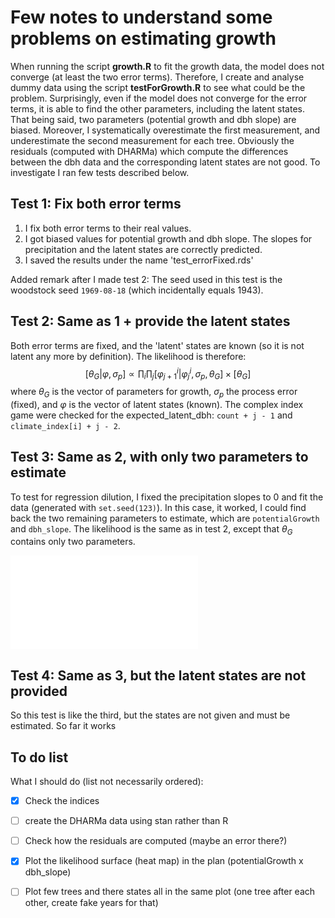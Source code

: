 # Few notes to understand some problems on estimating growth
When running the script **growth.R** to fit the growth data, the model does not converge (at least the two error terms). Therefore, I create and analyse dummy data using the script **testForGrowth.R** to see what could be the problem. Surprisingly, even if the model does not converge for the error terms, it is able to find the other parameters, including the latent states. That being said, two parameters (potential growth and dbh slope) are biased. Moreover, I systematically overestimate the first measurement, and underestimate the second measurement for each tree. Obviously the residuals (computed with DHARMa) which compute the differences between the dbh data and the corresponding latent states are not good. To investigate I ran few tests described below.

## Test 1: Fix both error terms
1. I fix both error terms to their real values.
2. I got biased values for potential growth and dbh slope. The slopes for precipitation and the latent states are correctly predicted.
3. I saved the results under the name 'test_errorFixed.rds'

Added remark after I made test 2: The seed used in this test is the woodstock seed `1969-08-18` (which incidentally equals 1943).

## Test 2: Same as 1 + provide the latent states
Both error terms are fixed, and the 'latent' states are known (so it is not latent any more by definition). The likelihood is therefore:
$$
[\theta_G | \varphi, \sigma_p] \propto \prod_i \prod_j [\varphi_{j + 1}^i | \varphi_j^i, \sigma_p, \theta_G] \times [\theta_G]
$$
where $\theta_G$ is the vector of parameters for growth, $\sigma_p$ the process error (fixed), and $\varphi$ is the vector of latent states (known). The complex index game were checked for the expected_latent_dbh: `count + j - 1` and `climate_index[i] + j - 2`.

## Test 3: Same as 2, with only two parameters to estimate
To test for regression dilution, I fixed the precipitation slopes to 0 and fit the data (generated with `set.seed(123)`). In this case, it worked, I could find back the two remaining parameters to estimate, which are `potentialGrowth` and `dbh_slope`. The likelihood is the same as in test 2, except that $\theta_G$ contains only two parameters.

![Log-likelihood for test 3. Only two parameters to estimate: `potentialGrowth` and `dbh_slope`](./Tilia_platyphyllos/test_errorsFixed_latentGiven_prSlopesNull_seed=123.pdf "Log-likelihood for test 3")

## Test 4: Same as 3, but the latent states are not provided
So this test is like the third, but the states are not given and must be estimated. So far it works

## To do list
What I should do (list not necessarily ordered):

- [x] Check the indices
- [ ] create the DHARMa data using stan rather than R
- [ ] Check how the residuals are computed (maybe an error there?)
- [x] Plot the likelihood surface (heat map) in the plan (potentialGrowth x dbh_slope)
- [ ] Plot few trees and there states all in the same plot (one tree after each other, create fake years for that)

